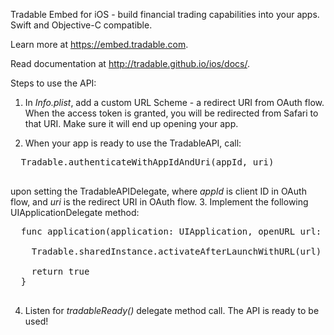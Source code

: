 Tradable Embed for iOS - build financial trading capabilities into your apps.
Swift and Objective-C compatible.

Learn more at https://embed.tradable.com.

Read documentation at http://tradable.github.io/ios/docs/.


Steps to use the API:

1.  In <i>Info.plist</i>, add a custom URL Scheme - a redirect URI from OAuth flow. When the access token is granted, you will be redirected from Safari to that URI. Make sure it will end up opening your app.

2.  When your app is ready to use the TradableAPI, call:
  <pre>
  Tradable.authenticateWithAppIdAndUri(appId, uri)
  </pre>
  upon setting the TradableAPIDelegate, where <i>appId</i> is client ID in OAuth flow, and <i>uri</i> is the redirect URI in OAuth flow.
3.  Implement the following UIApplicationDelegate method:
  <pre>
  func application(application: UIApplication, openURL url: NSURL, sourceApplication: String?, annotation: AnyObject) -> Bool {
        
    Tradable.sharedInstance.activateAfterLaunchWithURL(url)
        
    return true
  }
  </pre>
4. Listen for <i>tradableReady()</i> delegate method call. The API is ready to be used!
